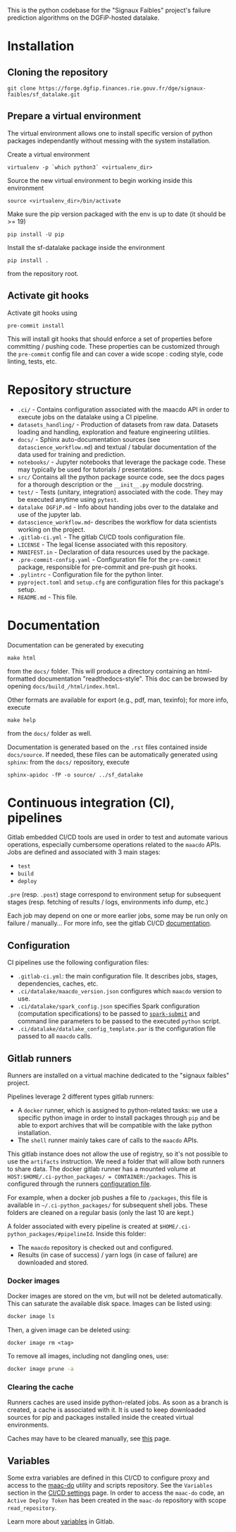 This is the python codebase for the "Signaux Faibles" project's failure prediction algorithms on the DGFiP-hosted datalake.

# Installation

## Cloning the repository

``` shell
git clone https://forge.dgfip.finances.rie.gouv.fr/dge/signaux-faibles/sf_datalake.git

```

## Prepare a virtual environment

The virtual environment allows one to install specific version of python packages independantly without messing with the system installation.

Create a virtual environment

``` shell
virtualenv -p `which python3` <virtualenv_dir>
```

Source the new virtual environment to begin working inside this environment

``` shell
source <virtualenv_dir>/bin/activate
```

Make sure the pip version packaged with the env is up to date (it should be >= 19)

``` shell
pip install -U pip
```

Install the sf-datalake package inside the environment

``` shell
pip install .
```

from the repository root.

## Activate git hooks

Activate git hooks using

``` shell
pre-commit install
```

This will install git hooks that should enforce a set of properties before committing / pushing code. These properties can be customized through the `pre-commit` config file and can cover a wide scope : coding style, code linting, tests, etc.

# Repository structure

- `.ci/` - Contains configuration associated with the maacdo API in order to execute jobs on the datalake using a CI pipeline.
- `datasets_handling/` - Production of datasets from raw data. Datasets loading and handling, exploration and feature engineering utilities.
- `docs/` - Sphinx auto-documentation sources (see `datascience_workflow.md`) and textual / tabular documentation of the data used for training and prediction.
- `notebooks/` - Jupyter notebooks that leverage the package code. These may typically be used for tutorials / presentations.
- `src/` Contains all the python package source code, see the docs pages for a thorough description or the `__init__.py` module docstring.
- `test/` - Tests (unitary, integration) associated with the code. They may be executed anytime using `pytest`.
- `datalake DGFiP.md` - Info about handing jobs over to the datalake and use of the jupyter lab.
- `datascience_workflow.md`- describes the workflow for data scientists working on the project.
- `.gitlab-ci.yml` - The gitlab CI/CD tools configuration file.
- `LICENSE` - The legal license associated with this repository.
- `MANIFEST.in` - Declaration of data resources used by the package.
- `.pre-commit-config.yaml` - Configuration file for the `pre-commit` package, responsible for pre-commit and pre-push git hooks.
- `.pylintrc` - Configuration file for the python linter.
- `pyproject.toml` and `setup.cfg` are configuration files for this package's setup.
- `README.md` - This file.

# Documentation

Documentation can be generated by executing

``` shell
make html
```

from the `docs/` folder. This will produce a directory containing an html-formatted documentation "readthedocs-style". This doc can be browsed by opening `docs/build_/html/index.html`.

Other formats are available for export (e.g., pdf, man, texinfo); for more info, execute

``` shell
make help
```

from the `docs/` folder as well.

Documentation is generated based on the `.rst` files contained inside `docs/source`. If needed, these files can be automatically generated using `sphinx`: from the `docs/` repository, execute

``` shell
sphinx-apidoc -fP -o source/ ../sf_datalake
```
# Continuous integration (CI), pipelines

Gitlab embedded CI/CD tools are used in order to test and automate various operations, especially cumbersome operations related to the `maacdo` APIs. Jobs are defined and associated with 3 main stages:

- `test`
- `build`
- `deploy`

`.pre` (resp. `.post`) stage correspond to environment setup for subsequent stages (resp. fetching of results / logs, environments info dump, etc.)

Each job may depend on one or more earlier jobs, some may be run only on failure / manually… For more info, see the gitlab CI/CD [documentation](https://docs.gitlab.com/ee/ci/).

## Configuration

CI pipelines use the following configuration files:
- `.gitlab-ci.yml`: the main configuration file. It describes jobs, stages, dependencies, caches, etc.
- `.ci/datalake/maacdo_version.json` configures which `maacdo` version to use.
- `.ci/datalake/spark_config.json` specifies Spark configuration (computation specifications) to be passed to [`spark-submit`](https://spark.apache.org/docs/2.3.2/submitting-applications.html) and command line parameters to be passed to the executed `python` script.
- `.ci/datalake/datalake_config_template.par` is the configuration file passed to all `maacdo` calls.

## Gitlab runners

Runners are installed on a virtual machine dedicated to the "signaux faibles" project.

Pipelines leverage 2 different types gitlab runners:
- A `docker` runner, which is assigned to python-related tasks: we use a specific python image in order to install packages through `pip` and be able to export archives that will be compatible with the  lake python installation.
- The `shell` runner mainly takes care of calls to the `maacdo` APIs.

This gitlab instance does not allow the use of registry, so it's not possible to use the `artifacts` instruction. We need a folder that will allow both runners to share data. The docker gitlab runner has a mounted volume at `HOST:$HOME/.ci-python_packages/ = CONTAINER:/packages`. This is configured through the runners [configuration file](https://docs.gitlab.com/runner/configuration/advanced-configuration.html).

For example, when a docker job pushes a file to `/packages`, this file is available in `~/.ci-python_packages/` for subsequent shell jobs. These folders are cleaned on a regular basis (only the last 10 are kept.)

A folder associated with every pipeline is created at `$HOME/.ci-python_packages/#pipelineId`. Inside this folder:
- The `maacdo` repository is checked out and configured.
- Results (in case of success) / yarn logs (in case of failure) are downloaded and stored.

### Docker images

Docker images are stored on the vm, but will not be deleted automatically. This can saturate the available disk space. Images can be listed using:

```sh
docker image ls
```

Then, a given image can be deleted using:

``` shell
docker image rm <tag>
```

To remove all images, including not dangling ones, use:
```sh
docker image prune -a
```

### Clearing the cache

Runners caches are used inside python-related jobs. As soon as a branch is created, a cache is associated with it. It is used to keep downloaded sources for pip and packages installed inside the created virtual environments.

Caches may have to be cleared manually, see [this](https://docs.gitlab.com/ee/ci/caching/index.html#clearing-the-cache) page.

## Variables

Some extra variables are defined in this CI/CD to configure proxy and access to the [maac-do](https://forge.dgfip.finances.rie.gouv.fr/raphaelventura/maac-do/) utility and scripts repository. See the `Variables` section in the [CI/CD settings](https://forge.dgfip.finances.rie.gouv.fr/dge/signaux-faibles/sf_datalake/-/settings/ci_cd) page. In order to access the `maac-do` code, an `Active Deploy Token` has been created in the `maac-do` repository with scope `read_repository`.

Learn more about [variables](https://forge.dgfip.finances.rie.gouv.fr/help/ci/variables/index) in Gitlab.

